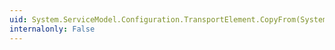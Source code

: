 ```yaml
---
uid: System.ServiceModel.Configuration.TransportElement.CopyFrom(System.ServiceModel.Configuration.ServiceModelExtensionElement)
internalonly: False
---
```

